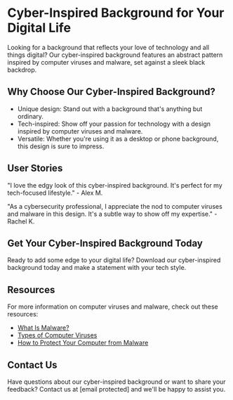 <!--font:Cinzel Decorative-->

# Cyber-Inspired Background for Your Digital Life

Looking for a background that reflects your love of technology and all things digital? Our cyber-inspired background features an abstract pattern inspired by computer viruses and malware, set against a sleek black backdrop. 

## Why Choose Our Cyber-Inspired Background?

- Unique design: Stand out with a background that's anything but ordinary.
- Tech-inspired: Show off your passion for technology with a design inspired by computer viruses and malware.
- Versatile: Whether you're using it as a desktop or phone background, this design is sure to impress.

## User Stories

"I love the edgy look of this cyber-inspired background. It's perfect for my tech-focused lifestyle." - Alex M.

"As a cybersecurity professional, I appreciate the nod to computer viruses and malware in this design. It's a subtle way to show off my expertise." - Rachel K.

## Get Your Cyber-Inspired Background Today

Ready to add some edge to your digital life? Download our cyber-inspired background today and make a statement with your tech style.

## Resources

For more information on computer viruses and malware, check out these resources:

- [What Is Malware?](#)
- [Types of Computer Viruses](#)
- [How to Protect Your Computer from Malware](#)

## Contact Us

Have questions about our cyber-inspired background or want to share your feedback? Contact us at [email protected] and we'll be happy to assist you.

<!--

Write me content for website with wallpaper which alt text is:

"A wallpaper with a repeating pattern of abstract shapes inspired by computer viruses and malware, set against a black background."

The name/title of the page should not be 1:1 copy of the alt text but rather a real content of the website which is using this wallpaper.

- Use markdown format 
- Start with heading
- Heading should be short and concise
- The content should look like a real website 
- The website should not be about the wallpaper, wallpaper is just a related background
- Heading should be contain work "wallpaper" or "background"
- Include real sections like references, contact, user stories, etc. use things relevant to the page purpose.
- Feel free to use structure like headings, bullets, numbering, blockquotes, paragraphs, horizontal lines, etc.
- You can use formatting like bold or _italic_
- You can include UTF-8 emojis
- Links should be only #hash anchors (and you can refer to the document itself)
- Do not include images


---


# Malware-Inspired Wallpaper for Your Tech-Savvy Background

Are you a tech enthusiast looking for a unique wallpaper to match your interests? Look no further than our malware-inspired wallpaper, featuring abstract shapes inspired by computer viruses and malware. Set against a sleek black background, this wallpaper is perfect for adding a touch of edgy sophistication to your desktop or phone.

## Why Choose Our Malware-Inspired Wallpaper?

- Unique design: Stand out from the crowd with a wallpaper that's anything but ordinary.
- Tech-inspired: Show off your love for all things tech with a design inspired by computer viruses and malware.
- Versatile: Whether you're using it as a desktop or phone background, this wallpaper is sure to impress.

## User Stories

"I've been searching for a wallpaper that matches my tech-savvy personality, and this malware-inspired design is perfect!" - John D.

"As someone who works in cybersecurity, I appreciate the nod to computer viruses and malware in this wallpaper design." - Sarah L.

## Get Your Malware-Inspired Wallpaper Today

Ready to add some edge to your background? Download our malware-inspired wallpaper today and make a statement with your tech style.

## References

For more information on computer viruses and malware, check out these resources:

- [What Is Malware?](#)
- [Types of Computer Viruses](#)
- [How to Protect Your Computer from Malware](#)

## Contact Us

Have questions about our malware-inspired wallpaper or want to share your feedback? Contact us at [email protected] and we'll be happy to assist you.


---


Heading should not include word "wallpaper". The website should not be about the wallpaper itself, wallpaper is just a related background, rewrite whole content.


---


# Cyber-Inspired Background for Your Digital Life

Looking for a background that reflects your love of technology and all things digital? Our cyber-inspired background features an abstract pattern inspired by computer viruses and malware, set against a sleek black backdrop. 

## Why Choose Our Cyber-Inspired Background?

- Unique design: Stand out with a background that's anything but ordinary.
- Tech-inspired: Show off your passion for technology with a design inspired by computer viruses and malware.
- Versatile: Whether you're using it as a desktop or phone background, this design is sure to impress.

## User Stories

"I love the edgy look of this cyber-inspired background. It's perfect for my tech-focused lifestyle." - Alex M.

"As a cybersecurity professional, I appreciate the nod to computer viruses and malware in this design. It's a subtle way to show off my expertise." - Rachel K.

## Get Your Cyber-Inspired Background Today

Ready to add some edge to your digital life? Download our cyber-inspired background today and make a statement with your tech style.

## Resources

For more information on computer viruses and malware, check out these resources:

- [What Is Malware?](#)
- [Types of Computer Viruses](#)
- [How to Protect Your Computer from Malware](#)

## Contact Us

Have questions about our cyber-inspired background or want to share your feedback? Contact us at [email protected] and we'll be happy to assist you.

-->
